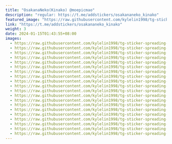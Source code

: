 ```yaml
---
title: "OsakanaNeko(Kinako) @moepicmao"
description: "regular: https://t.me/addstickers/osakananeko_kinako"
featured_image: "https://raw.githubusercontent.com/kylelin1998/tg-sticker-spreading-worldwide-images/main/img/981413a9-60c1-4c50-9e56-83c1aec16485.jpg"
link: "https://t.me/addstickers/osakananeko_kinako"
weight: 3
date: 2024-01-15T01:43:55+08:00
images:
  - https://raw.githubusercontent.com/kylelin1998/tg-sticker-spreading-worldwide-images/main/img/981413a9-60c1-4c50-9e56-83c1aec16485.jpg
  - https://raw.githubusercontent.com/kylelin1998/tg-sticker-spreading-worldwide-images/main/img/23a2abea-f2a0-4101-8bcf-31283470cadf.jpg
  - https://raw.githubusercontent.com/kylelin1998/tg-sticker-spreading-worldwide-images/main/img/21da6f21-2f69-4c7f-8c05-e93ffe2e3c3e.jpg
  - https://raw.githubusercontent.com/kylelin1998/tg-sticker-spreading-worldwide-images/main/img/8802b315-fce7-485b-a920-6adf073a41f2.jpg
  - https://raw.githubusercontent.com/kylelin1998/tg-sticker-spreading-worldwide-images/main/img/07770a74-5961-483a-af41-a5b12ecce3c9.jpg
  - https://raw.githubusercontent.com/kylelin1998/tg-sticker-spreading-worldwide-images/main/img/693be9a8-c794-4c4a-b101-4964b1ce647d.jpg
  - https://raw.githubusercontent.com/kylelin1998/tg-sticker-spreading-worldwide-images/main/img/8b7d4bc1-85ac-4c95-8a29-dc6e1d863aaf.jpg
  - https://raw.githubusercontent.com/kylelin1998/tg-sticker-spreading-worldwide-images/main/img/878d4170-065b-4532-97d9-07302cdf8665.jpg
  - https://raw.githubusercontent.com/kylelin1998/tg-sticker-spreading-worldwide-images/main/img/b25e7476-d1e9-4071-9a42-240c67907b76.jpg
  - https://raw.githubusercontent.com/kylelin1998/tg-sticker-spreading-worldwide-images/main/img/cef7ab05-15c8-40c8-91c5-fc1ca23858a1.jpg
  - https://raw.githubusercontent.com/kylelin1998/tg-sticker-spreading-worldwide-images/main/img/1e23e3d1-55c7-4d2a-bd90-f3076f1f12e1.jpg
  - https://raw.githubusercontent.com/kylelin1998/tg-sticker-spreading-worldwide-images/main/img/85afb57d-319a-47b7-b108-804f2b8cfcf7.jpg
  - https://raw.githubusercontent.com/kylelin1998/tg-sticker-spreading-worldwide-images/main/img/82f50441-8187-4366-9015-87946e0f23cf.jpg
  - https://raw.githubusercontent.com/kylelin1998/tg-sticker-spreading-worldwide-images/main/img/49699726-ac3f-497f-b4d3-8a96e7f4a3f0.jpg
  - https://raw.githubusercontent.com/kylelin1998/tg-sticker-spreading-worldwide-images/main/img/a9444cb1-ac77-4d47-93ed-c3759ede35d7.jpg
  - https://raw.githubusercontent.com/kylelin1998/tg-sticker-spreading-worldwide-images/main/img/7d32ad6f-59b6-447c-b8ac-cf69bfd86945.jpg
  - https://raw.githubusercontent.com/kylelin1998/tg-sticker-spreading-worldwide-images/main/img/fd1a3146-4c30-470c-b6b8-84b6386631d8.jpg
  - https://raw.githubusercontent.com/kylelin1998/tg-sticker-spreading-worldwide-images/main/img/b4591bd9-992e-41f0-a1be-d0f5d6f3dec3.jpg
  - https://raw.githubusercontent.com/kylelin1998/tg-sticker-spreading-worldwide-images/main/img/bab4d2b8-88ab-44f6-87b9-6ccd997c974a.jpg
  - https://raw.githubusercontent.com/kylelin1998/tg-sticker-spreading-worldwide-images/main/img/b18b089a-fdd5-4ca6-b2b4-6d5ae54b1457.jpg
---
```


